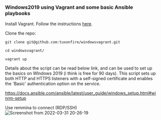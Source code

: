### Windows2019 using Vagrant and some basic Ansible playbooks 

Install Vagrant. Follow the instructions [here](https://www.vagrantup.com/docs/installation).

Clone the repo:

```
git clone git@github.com:tuxonfire/windowsvagrant.git
```
~~~
cd windowsvagrant/
~~~

~~~
vagrant up
~~~

Details about the script can be read below link, and can be used to set up the basics on WIndows 2019 (i think is free for 90 days). This script sets up both HTTP and HTTPS listeners with a self-signed certificate and enables the 'Basic' authentication option on the service.

https://docs.ansible.com/ansible/latest/user_guide/windows_setup.html#winrm-setup

Use remmina to connect (RDP/SSH)
![Screenshot from 2022-03-31 20-26-19](https://user-images.githubusercontent.com/7489885/161183158-91b99a1d-5ddb-4fd0-9dc8-a6b4f5363ef4.png)
